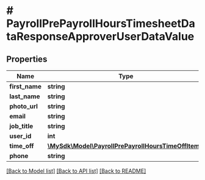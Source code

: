 # # PayrollPrePayrollHoursTimesheetDataResponseApproverUserDataValue

## Properties

Name | Type | Description | Notes
------------ | ------------- | ------------- | -------------
**first_name** | **string** |  | [optional]
**last_name** | **string** |  | [optional]
**photo_url** | **string** |  | [optional]
**email** | **string** |  | [optional]
**job_title** | **string** |  | [optional]
**user_id** | **int** |  | [optional]
**time_off** | [**\MySdk\Model\PayrollPrePayrollHoursTimeOffItem[]**](PayrollPrePayrollHoursTimeOffItem.md) |  | [optional]
**phone** | **string** |  | [optional]

[[Back to Model list]](../../README.md#models) [[Back to API list]](../../README.md#endpoints) [[Back to README]](../../README.md)
